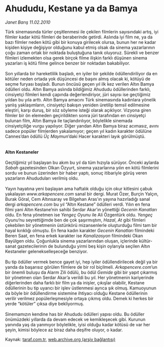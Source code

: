 # Ahududu, Kestane ya da Bamya

*Janet Barış 11.02.2010*

<div class="yazi">Türk sinemasında türler çeşitlenmesi ile çekilen filmlerin sayısındaki artış, iyi filmler kadar kötü filmleri de beraberinde getirdi. Aslında iyi film ne, ya da bazı filmler neden kötü gibi bir konuya girilecek olursa, bunun her ne kadar kişiden kişiye değişiyor olduğunu kabul etmiş olsak da sinema yazarlarının çoğu zaman ortak bir noktada buluştuğuna tanık oluyoruz. Sürekli ve benzer filmleri izlemekten olsa gerek birçok filme ilişkin farklı düşünen sinema yazarları iş kötü filme gelince benzer bir noktadan bakabiliyor. <br/><br/>Son yıllarda bir hareketlilik başladı, en iyiler bir şekilde ödüllendiriliyor da en kötüler neden ortada yok düşüncesi de başını almış olacak ki, kötüyü de seçme furyası başladı. Bunun öncüsü geçen yıl ilk kez verilen Altın Bamya ödülleri oldu. Altın Bamya aslında bildiğimiz Ahududu ödüllerinden farklı, cinsiyetçi filmleri kendi çapında değerlendiriyor, jüri sayısı ise geçtiğimiz yıldan bu yıla arttı. Altın Bamya amacını Türk sinemasında kadınlara yönelik yanlış yaklaşımların, cinsiyetçi bakışın yeniden üretilip temsil edilmesine eleştiri, karşı duruş, bir söz söyleme isteği olarak açıklıyor. Vizyona giren filmler bir ön elemeden geçirildikten sonra jüri tarafından en cinsiyetçi bulunan film, Altın Bamya ile taçlandırılıyor, böylelikle sinemada cinsiyetçiliğe vurgu yapılıyor. Diğer yandan Altın Bamya biraz acımasız, avını sadece popüler filmlerden yakalamıyor; geçen yıl kadın karakter ödülüne Cannes’dan ödüllü <i>Üç Maymun</i>’daki Hacer karakteri layık görülmüştü.<b> <br/><br/><br/>Altın Kestaneler</b> <br/><br/>Geçtiğimiz yıl başlayan bu akım bu yıl da tüm hızıyla sürüyor. Önceki aylarda <i>Sabah</i> gazetesinden Olkan Özyurt, sinema yazarlarına yılın en kötü filmlerini sordu ve bunun üzerinden bir haber yaptı, sonuç itibariyle görüş veren yazarların Ahududuları verilmiş oldu. <br/><br/>Yayın hayatına yeni başlayan ama haftalık olduğu için okur kitlesini çabuk yakalayan <i>www.arkapencere.com</i> sanal bir dergi. Murat Özer, Burçin Yalçın, Burak Göral, Cem Altınsaray ve Bilgehan Aras’ın yayına hazırladığı sanal dergi <i>arkapencere.com</i> bu yıl “Altın Kestane” ödülleri verdi. Yılın en fena filmi yani Altın Kestane’nin sahibi Serdar Akar’ın yönettiği <i>Gecenin Kanatları</i> oldu. En fena yönetmen ise <i>Yengeç Oyunu</i> ile Ali Özgentürk oldu. <i>Yengeç Oyunu</i>’nu seyrettiğimde ben de çok şaşırmıştım, <i>Hazal</i>, <i>At</i> gibi filmleri çekebilen bir yönetmenin üstünkörü mizansenlerle oluşturduğu filmi tam bir hayal kırıklığı olmuştu. En fena kadın karakter <i>Gecenin Kanatları</i> filmindeki Beren Saat, en fena erkek karakter ise <i>Kanalizasyon</i> filmindeki Okan Bayülgen oldu. Çoğunlukla sinema yazarlarından oluşan, içlerinde kültür-sanat gazetecilerinin de bulunduğu yirmi beş kişin oylarıyla seçilen Altın Kestaneler gelenekselleşeceğe benziyor. <br/><br/>Bu tip ödüller vermek bence gayet iyi, hep iyiler ödüllendirilecek değil ya bir yanda da başarısız görülen filmlere de bir rol biçilmeli. <i>Arkapencere.com</i>’un bir önemli buluşu da Alarm Zili ödülü, bu ödül <i>Gemide</i> gibi bir yapıt çıkarmış bir yönetmen olan Serdar Akar’a verildi bu yıl. Her yönetmenin kariyerinde diğerlerinden daha farklı bir film ya da inişler, çıkışlar olabilir, Kestane ödüllerinin bu tip uyarıcı bir işlev üstlenmesi ayrıca şık olmuş. Kamuoyunun da böyle bir ödüllendirme sistemine ihtiyacı olduğu Kestane ödüllerinin verilir verilmez popülerleşmesiyle ortaya çıkmış oldu. Demek ki herkes bir yerde “kötüler” çıksa diye bekliyormuş. <br/><br/>Sinemamızın kendine has bir Ahududu ödülleri yapısı oldu. Bu ödüller önümüzdeki yıllarda da devam edecek ve kemikleşecek gibi. Kurunun yanında yaş da yanmıyor böylelikle, iyisi olduğu kadar kötüsü de var her şeyin, kimisi böylece az biraz daha deşifre oluyor, o kadar.</div>

Kaynak: [taraf.com.tr](http://www.taraf.com.tr:80/makale/9975.htm), [web.archive.org (arşiv bağlantısı)](http://web.archive.org/web/20100405221153/http://www.taraf.com.tr:80/makale/9975.htm)
